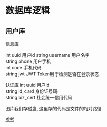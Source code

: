 # 数据库逻辑

## 用户库

信息库

int uuid 用户id
string username 用户名字  
string phone 用户手机  
int code 手机代码  
string jwt JWT Token用于检测是否在登录状态  

认证库
int uuid 用户id  
string id_card 身份证号码  
string biz_cert 社会统一信用代码  

图片我们存磁盘, 这里存的代码是文件的相对路径  

[参考](https://blog.csdn.net/weixin_51351637/article/details/130188499)
